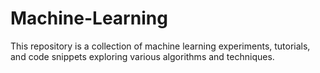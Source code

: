 # Machine-Learning
This repository is a collection of machine learning experiments, tutorials, and code snippets exploring various algorithms and techniques.
